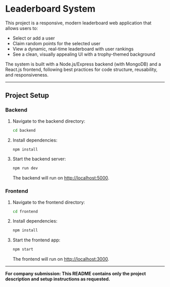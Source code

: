 # Leaderboard System

This project is a responsive, modern leaderboard web application that allows users to:
- Select or add a user
- Claim random points for the selected user
- View a dynamic, real-time leaderboard with user rankings
- See a clean, visually appealing UI with a trophy-themed background

The system is built with a Node.js/Express backend (with MongoDB) and a React.js frontend, following best practices for code structure, reusability, and responsiveness.

---

## Project Setup

### Backend
1. Navigate to the backend directory:
   ```sh
   cd backend
   ```
2. Install dependencies:
   ```sh
   npm install
   ```
3. Start the backend server:
   ```sh
   npm run dev
   ```
   The backend will run on [http://localhost:5000](http://localhost:5000).

### Frontend
1. Navigate to the frontend directory:
   ```sh
   cd frontend
   ```
2. Install dependencies:
   ```sh
   npm install
   ```
3. Start the frontend app:
   ```sh
   npm start
   ```
   The frontend will run on [http://localhost:3000](http://localhost:3000).

---

**For company submission: This README contains only the project description and setup instructions as requested.**

